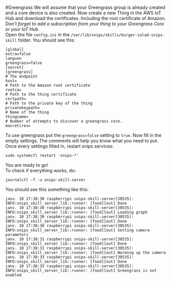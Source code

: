 #Greengrass
We will assume that your Greengrass group is already created and a core device is also created.
Now create a new Thing in the AWS IoT Hub and download the certificates. Including the root certificate of Amazon.
*Don't forget to add a subscription from your thing to your Greengrass Core or your IoT Hub.*  
Open the file `config.ini` in the `/var/lib/snips/skills/burger-salad-snips-skill` folder.
You should see this:
```
[global]
extra=false
lang=en
greengrass=false
[secret]
[greengrass]
# The endpoint
host=
# Path to the Amazon root certificate
rootca=
# Path to the thing certificate
certpath=
# Path to the private key of the thing
privatekeypath=
# Name of the thing
thingname=
# Number of attempts to discover a greengrass core.
maxretires=
```
To use greengrass put the `greengrass=false` setting to `true`.
Now fill in the empty settings. The comments will help you know what you need to put.  
Once every settings filled in, restart snips services:
```
sudo systemctl restart 'snips-*'
```
You are ready to go!  
To check if everything works, do:
```
journalctl -f -u snips-skill-server
```
You should see this something like this:
```
janv. 10 17:38:30 raspberrypi snips-skill-server[30535]: INFO:snips_skill_server_lib::runner: [food][out] Done
janv. 10 17:38:30 raspberrypi snips-skill-server[30535]: INFO:snips_skill_server_lib::runner: [food][out] Loading graph
janv. 10 17:38:30 raspberrypi snips-skill-server[30535]: INFO:snips_skill_server_lib::runner: [food][out] Done
janv. 10 17:38:30 raspberrypi snips-skill-server[30535]: INFO:snips_skill_server_lib::runner: [food][out] Setting camera parameters
janv. 10 17:38:31 raspberrypi snips-skill-server[30535]: INFO:snips_skill_server_lib::runner: [food][out] Done
janv. 10 17:38:31 raspberrypi snips-skill-server[30535]: INFO:snips_skill_server_lib::runner: [food][out] Warming up the camera
janv. 10 17:38:33 raspberrypi snips-skill-server[30535]: INFO:snips_skill_server_lib::runner: [food][out] Done
janv. 10 17:38:33 raspberrypi snips-skill-server[30535]: INFO:snips_skill_server_lib::runner: [food][out] Greengrass is not enabled
```
